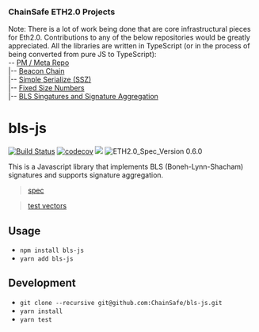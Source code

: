 ### ChainSafe ETH2.0 Projects
Note:
There is a lot of work being done that are core infrastructural pieces for Eth2.0. Contributions to any of the below repositories would be greatly appreciated. All the libraries are written in TypeScript (or in the process of being converted from pure JS to TypeScript):
<br />
-- [PM / Meta Repo](https://github.com/ChainSafe/Sharding)<br />
|-- [Beacon Chain](https://github.com/ChainSafe/lodestar_chain)<br />
|-- [Simple Serialize (SSZ)](https://github.com/ChainSafe/ssz-js)<br />
|-- [Fixed Size Numbers](https://github.com/ChainSafe/fixed-sized-numbers-ts/)<br />
|-- [BLS Singatures and Signature Aggregation](https://github.com/ChainSafe/bls-js)<br />

# bls-js

[![Build Status](https://travis-ci.org/ChainSafe/bls-js.svg?branch=master)](https://travis-ci.org/ChainSafe/bls-js)
[![codecov](https://codecov.io/gh/ChainSafe/bls-js/branch/master/graph/badge.svg)](https://codecov.io/gh/ChainSafe/bls-js)
[![](https://badges.gitter.im/chainsafe/lodestar.svg)](https://gitter.im/chainsafe/lodestar?utm_source=badge&utm_medium=badge&utm_campaign=pr-badge&utm_content=badge)
![ETH2.0_Spec_Version 0.6.0](https://img.shields.io/badge/ETH2.0_Spec_Version-0.6.0-2e86c1.svg)

This is a Javascript library that implements BLS (Boneh-Lynn-Shacham) signatures and supports signature aggregation.

>[spec](https://github.com/ethereum/eth2.0-specs/blob/master/specs/bls_signature.md)

>[test vectors](https://github.com/ethereum/eth2.0-spec-tests/tree/master/tests/bls)

## Usage
- `npm install bls-js`
- `yarn add bls-js`

## Development
- `git clone --recursive git@github.com:ChainSafe/bls-js.git`
- `yarn install`
- `yarn test`

